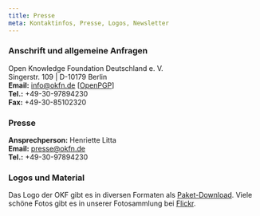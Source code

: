 ```yaml
---
title: Presse
meta: Kontaktinfos, Presse, Logos, Newsletter
---
```


### Anschrift und allgemeine Anfragen

Open Knowledge Foundation Deutschland e. V.<br>
Singerstr. 109 | D-10179 Berlin <br>
**Email:** info@okfn.de [<a href="/okf/info_okfn_de_pub.asc">OpenPGP</a>]<br>
**Tel.:** +49-30-97894230<br>
**Fax:** +49-30-85102320


### Presse

**Ansprechperson:**
Henriette Litta<br>
**Email:** presse@okfn.de<br>
**Tel.:** +49-30-97894230

### Logos und Material

Das Logo der OKF gibt es in diversen Formaten als [Paket-Download](/files/logos/Logos_okfde.zip). Viele schöne Fotos gibt es in unserer Fotosammlung bei [Flickr](https://www.flickr.com/photos/okfde/sets/).
